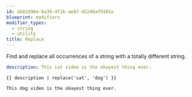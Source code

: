 ```yaml
---
id: ab02d964-9a39-4f2b-ae87-d5248af9101e
blueprint: modifiers
modifier_types:
  - string
  - utility
title: Replace
---
```

Find and replace all occurrences of a string with a totally different string.

```yaml
description: This cat video is the okayest thing ever.
```

```
{{ description | replace('cat', 'dog') }}
```

```html
This dog video is the okayest thing ever.
```

